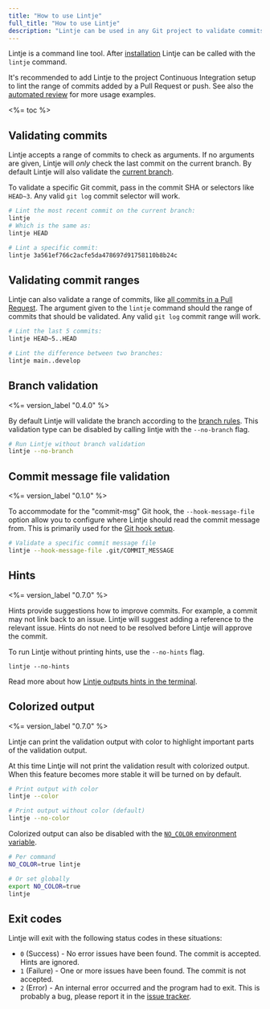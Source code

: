 ```yaml
---
title: "How to use Lintje"
full_title: "How to use Lintje"
description: "Lintje can be used in any Git project to validate commits and branches. Learn more about about how to use Lintje in your projects."
---
```


Lintje is a command line tool. After [installation] Lintje can be called with the `lintje` command.

It's recommended to add Lintje to the project Continuous Integration setup to lint the range of commits added by a Pull Request or push. See also the [automated review] for more usage examples.

<%= toc %>

## Validating commits

Lintje accepts a range of commits to check as arguments. If no arguments are given, Lintje will _only_ check the last commit on the current branch. By default Lintje will also validate the [current branch](#branch-validation).

To validate a specific Git commit, pass in the commit SHA or selectors like `HEAD~3`. Any valid `git log` commit selector will work.

```sh
# Lint the most recent commit on the current branch:
lintje
# Which is the same as:
lintje HEAD

# Lint a specific commit:
lintje 3a561ef766c2acfe5da478697d91758110b8b24c
```

## Validating commit ranges

Lintje can also validate a range of commits, like [all commits in a Pull Request][automated review]. The argument given to the `lintje` command should the range of commits that should be validated. Any valid `git log` commit range will work.

```sh
# Lint the last 5 commits:
lintje HEAD~5..HEAD

# Lint the difference between two branches:
lintje main..develop
```

## Branch validation

<%= version_label "0.4.0" %>

By default Lintje will validate the branch according to the [branch rules](/docs/rules/branch/). This validation type can be disabled by calling lintje with the `--no-branch` flag.

```sh
# Run Lintje without branch validation
lintje --no-branch
```

## Commit message file validation

<%= version_label "0.1.0" %>

To accommodate for the "commit-msg" Git hook, the `--hook-message-file` option allow you to configure where Lintje should read the commit message from. This is primarily used for the [Git hook setup](/docs/git-hooks/).

```sh
# Validate a specific commit message file
lintje --hook-message-file .git/COMMIT_MESSAGE
```

## Hints

<%= version_label "0.7.0" %>

Hints provide suggestions how to improve commits. For example, a commit may not link back to an issue. Lintje will suggest adding a reference to the relevant issue. Hints do not need to be resolved before Lintje will approve the commit.

To run Lintje without printing hints, use the `--no-hints` flag.

```
lintje --no-hints
```

Read more about how [Lintje outputs hints in the terminal](/docs/output.html#hints).

## Colorized output

<%= version_label "0.7.0" %>

Lintje can print the validation output with color to highlight important parts of the validation output.

At this time Lintje will not print the validation result with colorized output. When this feature becomes more stable it will be turned on by default.

```sh
# Print output with color
lintje --color

# Print output without color (default)
lintje --no-color
```

Colorized output can also be disabled with the [`NO_COLOR` environment variable](https://no-color.org/).

```sh
# Per command
NO_COLOR=true lintje

# Or set globally
export NO_COLOR=true
lintje
```

## Exit codes

Lintje will exit with the following status codes in these situations:

- `0` (Success) - No error issues have been found. The commit is accepted. Hints are ignored.
- `1` (Failure) - One or more issues have been found. The commit is not accepted.
- `2` (Error) - An internal error occurred and the program had to exit. This is probably a bug, please report it in the [issue tracker][issues].

[issues]: <%= site.metadata.issue_tracker %>
[installation]: /docs/installation/
[automated review]: /docs/automated-review/

